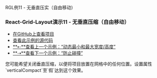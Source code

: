 RGL例11  - 无垂直压实（自由移动）

### React-Grid-Layout演示11  - 无垂直压缩（自由移动）

-   [在GitHub上查看项目](https://github.com/STRML/react-grid-layout)
-   [查看此示例的源代码](https://github.com/STRML/react-grid-layout/blob/master/test/examples/11-no-vertical-compact.jsx)
-   [**⇠**查看上一个示例：“动态最小和最大宽度/高度”](10-dynamic-min-max-wh.html)
-   [**⇢**查看下一个示例：“防止碰撞”](12-prevent-collision.html)

您可能希望关闭垂直压缩，以便将项目放置在网格中的任何位置。设置属性\`verticalCompact\`至\`假\`达到这个效果。
